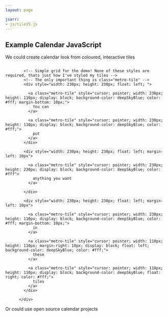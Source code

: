```yaml
---
layout: page

jsarr:
- js/tileJS.js
---
```

<!-- Useful blog on how to include java script with jekyll -->
<!-- tileJS.js taken from https://github.com/tholman/tileJs -->

## Example Calendar JavaScript


<!-- Include the "metro-tile" class in your element -->
We could create calendar look from coloured, interactive tiles
<div id="metro-array" style="display: inline-block;">


            <!-- Simple grid for the demo! None of these styles are required, thats just how I've styled my tiles -->
            <!-- The only important thing is class="metro-tile" -->
            <div style="width: 230px; height: 230px; float: left; ">

              <a class="metro-tile" style="cursor: pointer; width: 230px; height: 110px; display: block; background-color: deepSkyBlue; color: #fff; margin-bottom: 10px;">
                You can
              </a>

              <a class="metro-tile" style="cursor: pointer; width: 230px; height: 110px; display: block; background-color: deepSkyBlue; color: #fff;">
                put
              </a>
            </div>

            <div style="width: 230px; height: 230px; float: left; margin-left: 10px">

              <a class="metro-tile" style="cursor: pointer; width: 230px; height: 230px; display: block; background-color: deepSkyBlue; color: #fff">
                anything you want
              </a>

            </div>

            <div style="width: 230px; height: 230px; float: left; margin-left: 10px">

              <a class="metro-tile" style="cursor: pointer; width: 230px; height: 110px; display: block; background-color: deepSkyBlue; color: #fff; margin-bottom: 10px;">
                in
              </a>

              <a class="metro-tile" style="cursor: pointer; width: 110px; height: 110px; margin-right: 10px; display: block; float: left; background-color: deepSkyBlue; color: #fff;">
                these
              </a>

              <a class="metro-tile" style="cursor: pointer; width: 110px; height: 110px; display: block; background-color: deepSkyBlue; float: right; color: #fff;">
                tiles
              </a>
            </div>

          </div>


Or could use open source calendar projects
